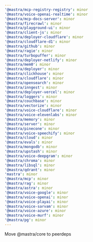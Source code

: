```yaml
---
'@mastra/mcp-registry-registry': minor
'@mastra/voice-openai-realtime': minor
'@mastra/mcp-docs-server': minor
'@mastra/firecrawl': minor
'@mastra/playground-ui': minor
'@mastra/client-js': minor
'@mastra/deployer-cloudflare': minor
'@mastra/cloudflare-d1': minor
'@mastra/github': minor
'@mastra/ragie': minor
'@mastra/turbopuffer': minor
'@mastra/deployer-netlify': minor
'@mastra/mem0': minor
'@mastra/deployer': minor
'@mastra/clickhouse': minor
'@mastra/cloudflare': minor
'@mastra/opensearch': minor
'@mastra/inngest': minor
'@mastra/deployer-vercel': minor
'@mastra/loggers': minor
'@mastra/couchbase': minor
'@mastra/vectorize': minor
'@mastra/voice-cloudflare': minor
'@mastra/voice-elevenlabs': minor
'@mastra/memory': minor
'@mastra/server': minor
'@mastra/pinecone': minor
'@mastra/voice-speechify': minor
'@mastra/cloud': minor
'@mastra/evals': minor
'@mastra/mongodb': minor
'@mastra/upstash': minor
'@mastra/voice-deepgram': minor
'@mastra/chroma': minor
'@mastra/libsql': minor
'@mastra/qdrant': minor
'mastra': minor
'@mastra/mcp': minor
'@mastra/rag': minor
'@mastra/astra': minor
'@mastra/voice-google': minor
'@mastra/voice-openai': minor
'@mastra/voice-playai': minor
'@mastra/voice-sarvam': minor
'@mastra/voice-azure': minor
'@mastra/voice-murf': minor
'@mastra/pg': minor
---
```


Move @mastra/core to peerdeps
